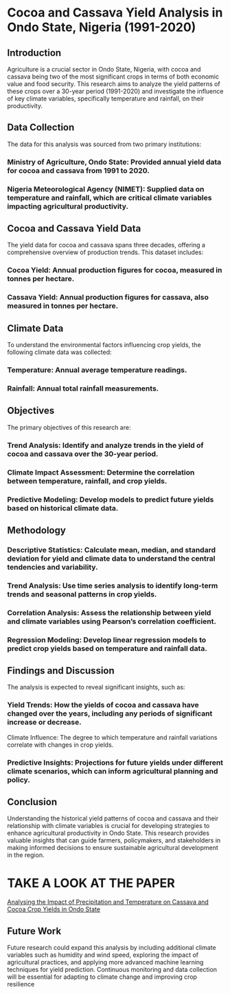# Cocoa and Cassava Yield Analysis in Ondo State, Nigeria (1991-2020)
## Introduction
Agriculture is a crucial sector in Ondo State, Nigeria, with cocoa and cassava being two of the most significant crops in terms of both economic value and food security. This research aims to analyze the yield patterns of these crops over a 30-year period (1991-2020) and investigate the influence of key climate variables, specifically temperature and rainfall, on their productivity.

## Data Collection
The data for this analysis was sourced from two primary institutions:

### Ministry of Agriculture, Ondo State: Provided annual yield data for cocoa and cassava from 1991 to 2020.
### Nigeria Meteorological Agency (NIMET): Supplied data on temperature and rainfall, which are critical climate variables impacting agricultural productivity.
## Cocoa and Cassava Yield Data
The yield data for cocoa and cassava spans three decades, offering a comprehensive overview of production trends. This dataset includes:

### Cocoa Yield: Annual production figures for cocoa, measured in tonnes per hectare.
### Cassava Yield: Annual production figures for cassava, also measured in tonnes per hectare.
## Climate Data
To understand the environmental factors influencing crop yields, the following climate data was collected:

### Temperature: Annual average temperature readings.
### Rainfall: Annual total rainfall measurements.
## Objectives
The primary objectives of this research are:

### Trend Analysis: Identify and analyze trends in the yield of cocoa and cassava over the 30-year period.
### Climate Impact Assessment: Determine the correlation between temperature, rainfall, and crop yields.
### Predictive Modeling: Develop models to predict future yields based on historical climate data.
## Methodology
### Descriptive Statistics: Calculate mean, median, and standard deviation for yield and climate data to understand the central tendencies and variability.
### Trend Analysis: Use time series analysis to identify long-term trends and seasonal patterns in crop yields.
### Correlation Analysis: Assess the relationship between yield and climate variables using Pearson’s correlation coefficient.
### Regression Modeling: Develop linear regression models to predict crop yields based on temperature and rainfall data.
## Findings and Discussion
The analysis is expected to reveal significant insights, such as:

### Yield Trends: How the yields of cocoa and cassava have changed over the years, including any periods of significant increase or decrease.
Climate Influence: The degree to which temperature and rainfall variations correlate with changes in crop yields.
### Predictive Insights: Projections for future yields under different climate scenarios, which can inform agricultural planning and policy.
## Conclusion
Understanding the historical yield patterns of cocoa and cassava and their relationship with climate variables is crucial for developing strategies to enhance agricultural productivity in Ondo State. 
This research provides valuable insights that can guide farmers, policymakers, and stakeholders in making informed decisions to ensure sustainable agricultural development in the region.

# TAKE A LOOK AT THE PAPER
[Analysing the Impact of Precipitation and Temperature on Cassava and Cocoa Crop Yields in Ondo State](https://doi.org/10.51244/IJRSI.2023.1011007)

## Future Work
Future research could expand this analysis by including additional climate variables such as humidity and wind speed, exploring the impact of agricultural practices, and applying more advanced machine learning techniques for yield prediction. 
Continuous monitoring and data collection will be essential for adapting to climate change and improving crop resilience
